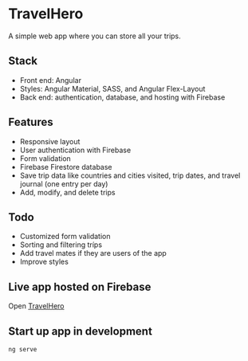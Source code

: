 # TravelHero

A simple web app where you can store all your trips.

## Stack
- Front end: Angular
- Styles: Angular Material, SASS, and Angular Flex-Layout
- Back end: authentication, database, and hosting with Firebase

## Features
- Responsive layout 
- User authentication with Firebase
- Form validation
- Firebase Firestore database
- Save trip data like countries and cities visited, trip dates, and travel journal (one entry per day)
- Add, modify, and delete trips

## Todo
- Customized form validation
- Sorting and filtering tríps
- Add travel mates if they are users of the app
- Improve styles

## Live app hosted on Firebase
Open [TravelHero](https://ng-travel-logger.web.app/all-trips)

## Start up app in development
```
ng serve
```
